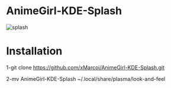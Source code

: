 # AnimeGirl-KDE-Splash
![splash](https://github.com/xMarcoi/AnimeGirl-KDE-Splash/assets/122765851/28f7f586-ca9a-404e-a184-9d4ab3a0de36)

# Installation

1-git clone https://github.com/xMarcoi/AnimeGirl-KDE-Splash.git

2-mv AnimeGirl-KDE-Splash ~/.local/share/plasma/look-and-feel
